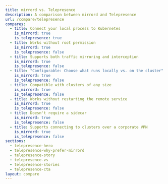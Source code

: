 ```yaml
---
title: mirrord vs. Telepresence
description: A comparison between mirrord and Telepresence
url: /compare/telepresence
compares:
  - title: Connect your local process to Kubernetes
    is_mirrord: true
    is_telepresence: true
  - title: Works without root permission
    is_mirrord: true
    is_telepresence: false
  - title: Supports both traffic mirroring and interception
    is_mirrord: true
    is_telepresence: false
  - title: "Configurable: Choose what runs locally vs. on the cluster"
    is_mirrord: true
    is_telepresence: false
  - title: Compatible with clusters of any size
    is_mirrord: true
    is_telepresence: false
  - title: Works without restarting the remote service
    is_mirrord: true
    is_telepresence: false
  - title: Doesn't require a sidecar
    is_mirrord: true
    is_telepresence: false
  - title: Supports connecting to clusters over a corporate VPN
    is_mirrord: true
    is_telepresence: false
sections:
  - telepresence-hero
  - telepresence-why-prefer-mirrord
  - telepresence-story
  - telepresence-vs
  - telepresence-stories
  - telepresence-cta
layout: compare
---
```

